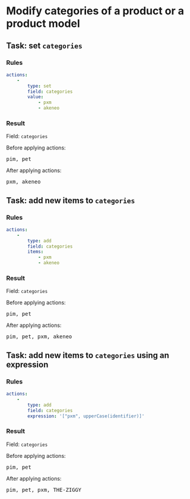 [comment]: <> (This file is auto-generated based on example-provider.)
# Modify categories of a product or a product model

## Task: set `categories`

### Rules

```yaml
actions:
    -
        type: set
        field: categories
        value:
            - pxm
            - akeneo
```

### Result

Field: `categories`

Before applying actions: <pre>pim, pet</pre>

After applying actions: <pre>pxm, akeneo</pre>
## Task: add new items to `categories`

### Rules

```yaml
actions:
    -
        type: add
        field: categories
        items:
            - pxm
            - akeneo
```

### Result

Field: `categories`

Before applying actions: <pre>pim, pet</pre>

After applying actions: <pre>pim, pet, pxm, akeneo</pre>
## Task: add new items to `categories` using an expression

### Rules

```yaml
actions:
    -
        type: add
        field: categories
        expression: '["pxm", upperCase(identifier)]'
```

### Result

Field: `categories`

Before applying actions: <pre>pim, pet</pre>

After applying actions: <pre>pim, pet, pxm, THE-ZIGGY</pre>
